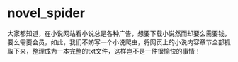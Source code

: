 # novel_spider
   大家都知道，在小说网站看小说总是各种广告，想要下载小说然而却要么需要钱，要么需要会员，如此，我们不妨写一个小说爬虫，将网页上的小说内容章节全部抓取下来，整理成为一本完整的txt文件，这样岂不是一件很愉快的事情！
